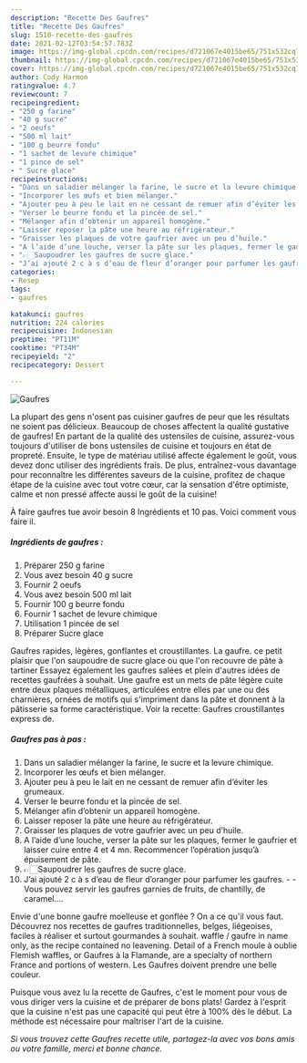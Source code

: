 ```yaml
---
description: "Recette Des Gaufres"
title: "Recette Des Gaufres"
slug: 1510-recette-des-gaufres
date: 2021-02-12T03:54:57.783Z
image: https://img-global.cpcdn.com/recipes/d721067e4015be65/751x532cq70/gaufres-photo-principale-de-la-recette.jpg
thumbnail: https://img-global.cpcdn.com/recipes/d721067e4015be65/751x532cq70/gaufres-photo-principale-de-la-recette.jpg
cover: https://img-global.cpcdn.com/recipes/d721067e4015be65/751x532cq70/gaufres-photo-principale-de-la-recette.jpg
author: Cody Harmon
ratingvalue: 4.7
reviewcount: 7
recipeingredient:
- "250 g farine"
- "40 g sucre"
- "2 oeufs"
- "500 ml lait"
- "100 g beurre fondu"
- "1 sachet de levure chimique"
- "1 pince de sel"
- " Sucre glace"
recipeinstructions:
- "Dans un saladier mélanger la farine, le sucre et la levure chimique."
- "Incorporer les œufs et bien mélanger."
- "Ajouter peu à peu le lait en ne cessant de remuer afin d’éviter les grumeaux."
- "Verser le beurre fondu et la pincée de sel."
- "Mélanger afin d’obtenir un appareil homogène."
- "Laisser reposer la pâte une heure au réfrigérateur."
- "Graisser les plaques de votre gaufrier avec un peu d’huile."
- "A l’aide d’une louche, verser la pâte sur les plaques, fermer le gaufrier et laisser cuire entre 4 et 4 mn. Recommencer l’opération jusqu’à épuisement de pâte."
- "👉🏻Saupoudrer les gaufres de sucre glace."
- "J’ai ajouté 2 c à s d’eau de fleur d’oranger pour parfumer les gaufres.  Vous pouvez servir les gaufres garnies de fruits, de chantilly, de caramel...."
categories:
- Resep
tags:
- gaufres

katakunci: gaufres 
nutrition: 224 calories
recipecuisine: Indonesian
preptime: "PT11M"
cooktime: "PT34M"
recipeyield: "2"
recipecategory: Dessert

---
```



![Gaufres](https://img-global.cpcdn.com/recipes/d721067e4015be65/751x532cq70/gaufres-photo-principale-de-la-recette.jpg)

La plupart des gens n'osent pas cuisiner gaufres de peur que les résultats ne soient pas délicieux. Beaucoup de choses affectent la qualité gustative de gaufres! En partant de la qualité des ustensiles de cuisine, assurez-vous toujours d'utiliser de bons ustensiles de cuisine et toujours en état de propreté. Ensuite, le type de matériau utilisé affecte également le goût, vous devez donc utiliser des ingrédients frais. De plus, entraînez-vous davantage pour reconnaître les différentes saveurs de la cuisine, profitez de chaque étape de la cuisine avec tout votre cœur, car la sensation d'être optimiste, calme et non pressé affecte aussi le goût de la cuisine!

<!--inarticleads1-->

À faire gaufres tue avoir besoin 8 Ingrédients et 10 pas. Voici comment vous faire il.

##### Ingrédients de gaufres :

1. Préparer 250 g farine
1. Vous avez besoin 40 g sucre
1. Fournir 2 oeufs
1. Vous avez besoin 500 ml lait
1. Fournir 100 g beurre fondu
1. Fournir 1 sachet de levure chimique
1. Utilisation 1 pincée de sel
1. Préparer  Sucre glace


Gaufres rapides, lègères, gonflantes et croustillantes. La gaufre. ce petit plaisir que l&#39;on saupoudre de sucre glace ou que l&#39;on recouvre de pâte à tartiner Essayez également les gaufres salées et plein d&#39;autres idées de recettes gaufrées à souhait. Une gaufre est un mets de pâte légère cuite entre deux plaques métalliques, articulées entre elles par une ou des charnières, ornées de motifs qui s&#39;impriment dans la pâte et donnent à la pâtisserie sa forme caractéristique. Voir la recette: Gaufres croustillantes express de. 

<!--inarticleads2-->

##### Gaufres pas à pas :

1. Dans un saladier mélanger la farine, le sucre et la levure chimique.
1. Incorporer les œufs et bien mélanger.
1. Ajouter peu à peu le lait en ne cessant de remuer afin d’éviter les grumeaux.
1. Verser le beurre fondu et la pincée de sel.
1. Mélanger afin d’obtenir un appareil homogène.
1. Laisser reposer la pâte une heure au réfrigérateur.
1. Graisser les plaques de votre gaufrier avec un peu d’huile.
1. A l’aide d’une louche, verser la pâte sur les plaques, fermer le gaufrier et laisser cuire entre 4 et 4 mn. Recommencer l’opération jusqu’à épuisement de pâte.
1. 👉🏻Saupoudrer les gaufres de sucre glace.
1. J’ai ajouté 2 c à s d’eau de fleur d’oranger pour parfumer les gaufres. -  - Vous pouvez servir les gaufres garnies de fruits, de chantilly, de caramel....


Envie d&#39;une bonne gaufre moelleuse et gonflée ? On a ce qu&#39;il vous faut. Découvrez nos recettes de gaufres traditionnelles, belges, liégeoises, faciles à réaliser et surtout gourmandes à souhait. waffle / gaufre in name only, as the recipe contained no leavening. Detail of a French moule à oublie Flemish waffles, or Gaufres à la Flamande, are a specialty of northern France and portions of western. Les Gaufres doivent prendre une belle couleur. 

<!--inarticleads1-->

<p>
Puisque vous avez lu la recette de Gaufres, c'est le moment pour vous de vous diriger vers la cuisine et de préparer de bons plats! Gardez à l'esprit que la cuisine n'est pas une capacité qui peut être à 100% dès le début. La méthode est nécessaire pour maîtriser l'art de la cuisine.
</p>

<p>
<i>Si vous trouvez cette Gaufres recette utile, partagez-la avec vos bons amis ou votre famille, merci et bonne chance.</i>
</p>
